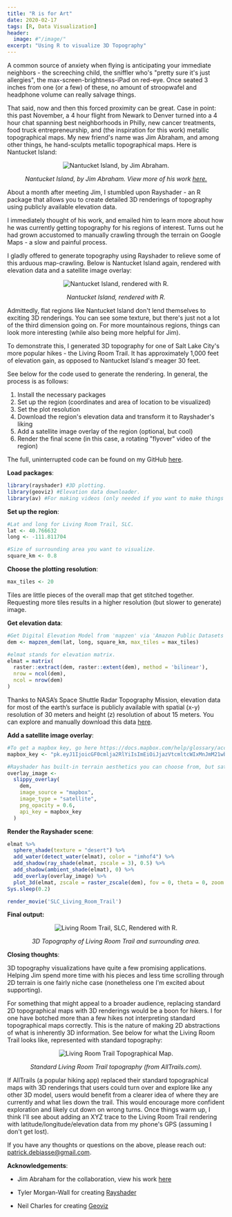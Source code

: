 ```yaml
---
title: "R is for Art"
date: 2020-02-17
tags: [R, Data Visualization]
header:
  image: #"/image/"
excerpt: "Using R to visualize 3D Topography"
---
```


A common source of anxiety when flying is anticipating your immediate neighbors - the screeching child, the sniffler who's "pretty sure it's just allergies", the max-screen-brightness-iPad on red-eye. Once seated 3 inches from one (or a few) of these, no amount of stroopwafel and headphone volume can really salvage things.  

That said, now and then this forced proximity can be great. Case in point: this past November,  a 4 hour flight from Newark to Denver turned into a 4 hour chat spanning best neighborhoods in Philly, new cancer treatments, food truck entrepreneurship, and (the inspiration for this work) metallic topographical maps. My new friend's name was Jim Abraham, and among other things, he hand-sculpts metallic topographical maps. Here is Nantucket Island:

<center>

<img src="{{ site.url }}{{ site.baseurl }}/assets/images/R_is_for_Art/1_Nantucket Island_metalic.PNG" alt="Nantucket Island, by Jim Abraham.">

</center>

<p style="text-align: center; font-style: italic;">Nantucket Island, by Jim Abraham. View more of his work <a href="https://www.abrahamartistry.com/">here.</a></p>

About a month after meeting Jim, I stumbled upon Rayshader - an R package that allows you to create detailed 3D renderings of topography using publicly available elevation data.

I immediately thought of his work, and emailed him to learn more about how he was currently getting topography for his regions of interest. Turns out he had grown accustomed to manually crawling through the terrain on Google Maps - a slow and painful process.

I gladly offered to generate topography using Rayshader to relieve some of this arduous map-crawling. Below is Nantucket Island again, rendered with elevation data and a satellite image overlay:

<center>

<img src="{{ site.url }}{{ site.baseurl }}/assets/images/R_is_for_Art/2_Nantucket Island_rendered.png" alt="Nantucket Island, rendered with R.">

</center>

<p style="text-align: center; font-style: italic;">Nantucket Island, rendered with R.</p>

Admittedly, flat regions like Nantucket Island don't lend themselves to exciting 3D renderings. You can see some texture, but there's just not a lot of the third dimension going on. For more mountainous regions, things can look more interesting (while also being more  helpful for Jim).

To demonstrate this, I generated 3D topography for one of Salt Lake City's more popular hikes - the Living Room Trail. It has approximately 1,000 feet of elevation gain, as opposed to Nantucket Island's meager 30 feet.  

See below for the code used to generate the rendering. In general, the process is as follows:
1. Install the necessary packages
2. Set up the region (coordinates and area of location to be visualized)
3. Set the plot resolution
4. Download the region's elevation data and transform it to Rayshader's liking
5. Add a satellite image overlay of the region (optional, but cool)
6. Render the final scene (in this case, a rotating "flyover" video of the region)

The full, uninterrupted code can be found on my GitHub [here](https://github.com/Patrick-DeBiasse/Topography-Visualizations).

**Load packages**:

``` r
library(rayshader) #3D plotting.
library(geoviz) #Elevation data downloader.
library(av) #For making videos (only needed if you want to make things like rotating GIFs).
```

**Set up the region**:

``` r
#Lat and long for Living Room Trail, SLC.
lat <- 40.766632
long <- -111.811704

#Size of surrounding area you want to visualize.
square_km <- 0.8
```

**Choose the plotting resolution**:

``` r
max_tiles <- 20
```
Tiles are little  pieces of the overall map that get stitched together. Requesting more tiles results in a higher resolution (but slower to generate) image.

**Get elevation data**:

``` r
#Get Digital Elevation Model from 'mapzen' via 'Amazon Public Datasets'.
dem <- mapzen_dem(lat, long, square_km, max_tiles = max_tiles)

#elmat stands for elevation matrix.
elmat = matrix(
  raster::extract(dem, raster::extent(dem), method = 'bilinear'),
  nrow = ncol(dem),
  ncol = nrow(dem)
)
```

Thanks to NASA’s Space Shuttle Radar Topography Mission, elevation data for most of the earth’s surface is
publicly available with spatial (x-y) resolution of 30 meters and height
(z) resolution of about 15 meters. You can explore and manually download
this data [here](https://www.usgs.gov/earthexplorer-0/).

**Add a satellite image overlay**:

``` r
#To get a mapbox key, go here https://docs.mapbox.com/help/glossary/access-token/.
mapbox_key <- "pk.eyJ1IjoicGF0cmlja2RlYiIsImEiOiJjazVtcmltcWIxMnJmM21wbDZkcHlzMzEwIn0.sAIvHarJXAc6VHgomtK2yQ"

#Rayshader has built-in terrain aesthetics you can choose from, but satellite images are more realistic:
overlay_image <-
  slippy_overlay(
    dem,
    image_source = "mapbox",
    image_type = "satellite",
    png_opacity = 0.6,
    api_key = mapbox_key
  )
```

**Render the Rayshader scene**:

``` r
elmat %>%
  sphere_shade(texture = "desert") %>%
  add_water(detect_water(elmat), color = "imhof4") %>%
  add_shadow(ray_shade(elmat, zscale = 3), 0.5) %>%
  add_shadow(ambient_shade(elmat), 0) %>%
  add_overlay(overlay_image) %>%
  plot_3d(elmat, zscale = raster_zscale(dem), fov = 0, theta = 0, zoom = 0.75, phi = 55, windowsize = c(1000, 800))
Sys.sleep(0.2)

render_movie('SLC_Living_Room_Trail')
```

**Final output:**

<center>

<img src="{{ site.url }}{{ site.baseurl }}/assets/images/R_is_for_Art/3_livingroomtrail_onerotation_reduced.gif" alt="Living Room Trail, SLC, Rendered with R.">

</center>

<p style="text-align: center; font-style: italic;">3D Topography of Living Room Trail and surrounding area.</p>

**Closing thoughts**:

3D topography visualizations have quite a few promising applications. Helping Jim spend more time with his pieces and less time scrolling through 2D terrain is one fairly niche case (nonetheless one I'm excited about supporting).

For something that might appeal to a broader audience, replacing standard 2D topographical maps with 3D renderings would be a boon for hikers. I for one have botched more than a few hikes not interpreting standard topographical maps correctly. This is the nature of making 2D abstractions of what is inherently 3D information. See below for what the Living Room Trail looks like, represented with standard topography:

<center>

<img src="{{ site.url }}{{ site.baseurl }}/assets/images/R_is_for_Art/4_living room trail_topography.PNG" alt="Living Room Trail Topographical Map.">

</center>

<p style="text-align: center; font-style: italic;">Standard Living Room Trail topography (from AllTrails.com).</p>

If AllTrails (a popular hiking app) replaced their standard topographical maps with 3D renderings that users could turn over and explore like any other 3D model, users would benefit from a clearer idea of where they are currently and what lies down the trail. This would encourage more confident exploration and likely cut down on wrong turns. Once things warm up, I think I'll see about adding an XYZ trace to the Living Room Trail rendering with latitude/longitude/elevation data from my phone's GPS (assuming I don't get lost).   

If you have any thoughts or questions on the above, please reach out:  [patrick.debiasse@gmail.com](patrick.debiasse@gmail.com).

**Acknowledgements**:

-   Jim Abraham for the collaboration, view his work
    [here](https://www.abrahamartistry.com/)

-   Tyler Morgan-Wall for creating
    [Rayshader](https://www.rayshader.com/)

-   Neil Charles for creating
    [Geoviz](https://cran.r-project.org/web/packages/geoviz/index.html)
